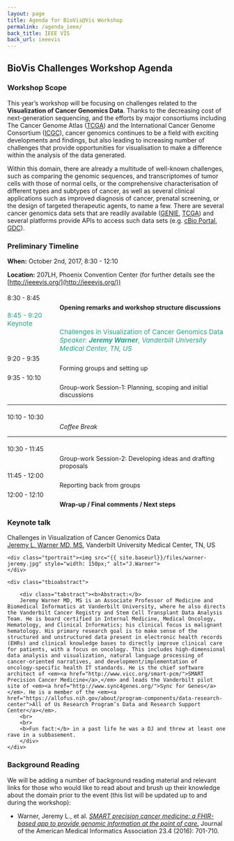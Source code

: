 ```yaml
---
layout: page
title: Agenda for BioVis@Vis Workshop
permalink: /agenda_ieee/
back_title: IEEE VIS
back_url: ieeevis
---
```


## BioVis Challenges Workshop Agenda

### Workshop Scope
This year’s workshop will be focusing on challenges related to the **Visualization of Cancer Genomics Data**. Thanks to the decreasing cost of next-generation sequencing, and the efforts by major consortiums including The Cancer Genome Atlas ([TCGA](https://cancergenome.nih.gov/)) and the International Cancer Genome Consortium ([ICGC](http://icgc.org/)), cancer genomics continues to be a field with exciting developments and findings, but also leading to increasing number of challenges that provide opportunities for visualisation to make a difference within the analysis of the data generated.

Within this domain, there are already a multitude of well-known challenges, such as comparing the genomic sequences, and transcriptomes of tumor cells with those of normal cells, or the comprehensive characterisation of different types and subtypes of cancer, as well as several clinical applications such as improved diagnosis of cancer, prenatal screening, or the design of targeted therapeutic agents, to name a few. There are several cancer genomics data sets that are readily available ([GENIE](http://www.aacr.org/Research/Research/Pages/aacr-project-genie.aspx), [TCGA](https://cancergenome.nih.gov/)) and several platforms provide APIs to access such data sets (e.g. [cBio Portal](http://www.cbioportal.org/), [GDC](https://portal.gdc.cancer.gov/)).

### Preliminary Timeline
**When:** October 2nd, 2017, 8:30 - 12:10

**Location:** 207LH, Phoenix Convention Center (for further details see the [http://ieeevis.org/](http://ieeevis.org/))

<a name="agenda"></a>
<div>
  <div class="sumTime" style="padding-top:5px;"> 8:30 - 8:45 </div>
    <div class="ttile" style="padding-left:120px; padding-top:5px;"> <b>Opening remarks and workshop structure discussions</b></div>
</div>  

<div>
    <div class="sumTime2" style="font-size:15px;color:#21a186;">8:45 - 9:20</div>
    <div>
        <div class="sumContent" style="font-size:15px;color:#21a186;">Keynote</div>
        <div class="sumContent" style="padding-left:120px;font-size:15px;color:#21a186;">Challenges in Visualization of Cancer Genomics Data</div>
          <div class="sumDetail" style="padding-left:120px;font-size:15px;color:#21a186;"><i> Speaker: <b> Jeremy Warner</b>, Vanderbilt University Medical Center, TN, US</i>
          </div>
    </div>
</div>

<div>
  <div class="sumTime" style="padding-top:5px;"> 9:20 - 9:35 </div>
    <div class="ttile" style="padding-left:120px; padding-top:5px;">Forming groups and setting up</div>
</div>  

<div>
  <div class="sumTime" style="padding-top:5px;"> 9:35 - 10:10 </div>
    <div class="ttile" style="padding-left:120px; padding-top:5px;">Group-work Session-1: Planning, scoping and initial discussions</div>
</div>  

<hr>
<div>
  <div class="sumTime" style="padding-top:5px;"> 10:10 - 10:30 </div>
    <div class="ttile" style="padding-left:120px; padding-top:5px;"> <em>Coffee Break </em></div>
</div>  
<hr>

<div>
  <div class="sumTime" style="padding-top:5px;"> 10:30 - 11:45 </div>
    <div class="ttile" style="padding-left:120px; padding-top:5px;">Group-work Session-2: Developing ideas and drafting proposals</div>
</div>  

<div>
  <div class="sumTime" style="padding-top:5px;"> 11:45 - 12:00 </div>
    <div class="ttile" style="padding-left:120px; padding-top:5px;">Reporting back from groups</div>
</div>

<div>
  <div class="sumTime" style="padding-top:5px;"> 12:00 - 12:10 </div>
    <div class="ttile" style="padding-left:120px; padding-top:5px;"><b>Wrap-up / Final comments / Next steps</b></div>
</div>


### Keynote talk

<div class="talk">
    <div class="ttitle">Challenges in Visualization of Cancer Genomics Data
    </div>
    <div><span class="tspeaker"><a href="http://www.vicc.org/dd/display.php?person=jeremy.warner">Jeremy L. Warner MD, MS</a></span>, <span>Vanderbilt University Medical Center, TN, US</span></div>

    <div class="tportrait"><img src="{{ site.baseurl}}/files/warner-jeremy.jpg" style="width: 150px;" alt="J.Warner">
    </div>

    <div class="tbioabstract">

        <div class="tabstract"><b>Abstract:</b>
        Jeremy Warner MD, MS is an Associate Professor of Medicine and Biomedical Informatics at Vanderbilt University, where he also directs the Vanderbilt Cancer Registry and Stem Cell Transplant Data Analysis Team. He is board certified in Internal Medicine, Medical Oncology, Hematology, and Clinical Informatics; his clinical focus is malignant hematology. His primary research goal is to make sense of the structured and unstructured data present in electronic health records (EHRs) and clinical knowledge bases to directly improve clinical care for patients, with a focus on oncology. This includes high-dimensional data analysis and visualization, natural language processing of cancer-oriented narratives, and development/implementation of oncology-specific health IT standards. He is the chief software architect of <em><a href="http://www.vicc.org/smart-pcm/">SMART Precision Cancer Medicine</a>,</em> and leads the Vanderbilt pilot site of <em><a href="http://www.sync4genes.org/">Sync for Genes</a></em>. He is a member of the <em><a href="https://allofus.nih.gov/about/program-components/data-research-center">All of Us Research Program’s Data and Research Support Center</a></em>.
        <br>
        <br>
        <b>Fun fact:</b> in a past life he was a DJ and threw at least one rave in a subbasement.
        </div>
    </div>
</div>



### Background Reading
We will be adding a number of background reading material and relevant links for those who would like to read about and brush up their knowledge about the domain prior to the event (this list will be updated up to and during the workshop):

* Warner, Jeremy L., et al. [*SMART precision cancer medicine: a FHIR-based app to provide genomic information at the point of care.*](https://academic.oup.com/jamia/article/23/4/701/2200286/SMART-precision-cancer-medicine-a-FHIR-based-app) Journal of the American Medical Informatics Association 23.4 (2016): 701-710.
